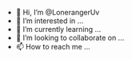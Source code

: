 - 👋 Hi, I’m @LonerangerUv
- 👀 I’m interested in ...
- 🌱 I’m currently learning ...
- 💞️ I’m looking to collaborate on ...
- 📫 How to reach me ...

<!---
LonerangerUv/LonerangerUv is a ✨ special ✨ repository because its `README.md` (this file) appears on your GitHub profile.
You can click the Preview link to take a look at your changes.
--->
